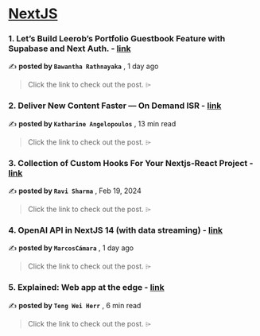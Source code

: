 
<h1><a href=https://medium.com/tag/nextjs/recommended target="_blank" rel="noopener noreferrer">NextJS</a></h1>
<h3>1. Let’s Build Leerob’s Portfolio Guestbook Feature with Supabase and Next Auth. - <a href=https://medium.com/@bawantharathnayaka/lets-build-leerob-s-portfolio-guestbook-feature-with-supabase-and-next-auth-c448c2b1aa02?source=tag_recommended_feed---------0-84----------nextjs----------f4352fb2_1ac4_4aab_b4e3_af1f0c128905------- target="_blank" rel="noopener noreferrer">link</a></h3>

✍️ **posted by `Bawantha Rathnayaka`** <date> , 1 day ago</date>

<blockquote>Click the link to check out the post. ⌲</blockquote>

<h3>2. Deliver New Content Faster — On Demand ISR - <a href=https://medium.com/stackademic/on-demand-incremental-static-regeneration-3aac500641d8?source=tag_recommended_feed---------1-107----------nextjs----------f4352fb2_1ac4_4aab_b4e3_af1f0c128905------- target="_blank" rel="noopener noreferrer">link</a></h3>

✍️ **posted by `Katharine Angelopoulos`** <date> , 13 min read</date>

<blockquote>Click the link to check out the post. ⌲</blockquote>

<h3>3. Collection of Custom Hooks For Your Nextjs-React Project - <a href=https://medium.com/javascript-in-plain-english/collection-of-custom-hooks-for-your-nextjs-react-project-1779379e6f4a?source=tag_recommended_feed---------2-85----------nextjs----------f4352fb2_1ac4_4aab_b4e3_af1f0c128905------- target="_blank" rel="noopener noreferrer">link</a></h3>

✍️ **posted by `Ravi Sharma`** <date> , Feb 19, 2024</date>

<blockquote>Click the link to check out the post. ⌲</blockquote>

<h3>4. OpenAI API in NextJS 14 (with data streaming) - <a href=https://medium.com/@marcoscamara/how-to-use-the-openai-api-in-nextjs-with-data-streaming-30834e0020a9?source=tag_recommended_feed---------3-84----------nextjs----------f4352fb2_1ac4_4aab_b4e3_af1f0c128905------- target="_blank" rel="noopener noreferrer">link</a></h3>

✍️ **posted by `MarcosCámara`** <date> , 1 day ago</date>

<blockquote>Click the link to check out the post. ⌲</blockquote>

<h3>5. Explained: Web app at the edge - <a href=https://medium.com/gitconnected/explained-web-app-at-the-edge-fb391985a0a5?source=tag_recommended_feed---------4-107----------nextjs----------f4352fb2_1ac4_4aab_b4e3_af1f0c128905------- target="_blank" rel="noopener noreferrer">link</a></h3>

✍️ **posted by `Teng Wei Herr`** <date> , 6 min read</date>

<blockquote>Click the link to check out the post. ⌲</blockquote>

